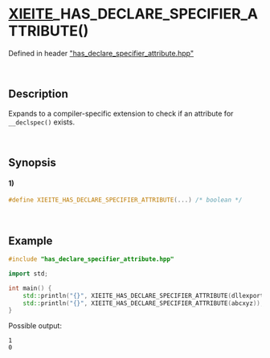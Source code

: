 # [XIEITE](../../macros.md)\_HAS\_DECLARE\_SPECIFIER\_ATTRIBUTE\(\)
Defined in header ["has_declare_specifier_attribute.hpp"](../../../src/macros/has_declare_specifier_attribute.hpp)

&nbsp;

## Description
Expands to a compiler-specific extension to check if an attribute for `__declspec()` exists.

&nbsp;

## Synopsis
#### 1)
```cpp
#define XIEITE_HAS_DECLARE_SPECIFIER_ATTRIBUTE(...) /* boolean */
```

&nbsp;

## Example
```cpp
#include "has_declare_specifier_attribute.hpp"

import std;

int main() {
    std::println("{}", XIEITE_HAS_DECLARE_SPECIFIER_ATTRIBUTE(dllexport));
    std::println("{}", XIEITE_HAS_DECLARE_SPECIFIER_ATTRIBUTE(abcxyz));
}
```
Possible output:
```
1
0
```
